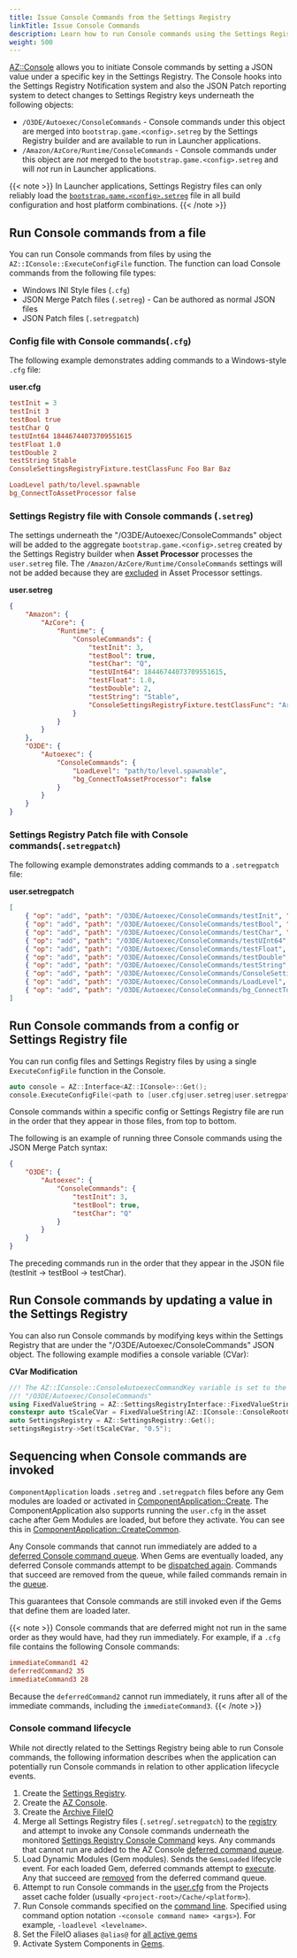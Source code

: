 ```yaml
---
title: Issue Console Commands from the Settings Registry
linkTitle: Issue Console Commands
description: Learn how to run Console commands using the Settings Registry in Open 3D Engine (O3DE)
weight: 500
---
```


[AZ::Console](/docs/user-guide/programming/az-console/) allows you to initiate Console commands by setting a JSON value under a specific key in the Settings Registry. The Console hooks into the Settings Registry Notification system and also the JSON Patch reporting system to detect changes to Settings Registry keys underneath the following objects:

* `/O3DE/Autoexec/ConsoleCommands` - Console commands under this object are merged into `bootstrap.game.<config>.setreg` by the Settings Registry builder and are available to run in Launcher applications.
* `/Amazon/AzCore/Runtime/ConsoleCommands` - Console commands under this object are *not* merged to the `bootstrap.game.<config>.setreg` and will *not* run in Launcher applications.

{{< note >}}
In Launcher applications, Settings Registry files can only reliably load the [`bootstrap.game.<config>.setreg`](https://github.com/o3de/o3de/blob/6b62d1131116c074831902cb6e8d30271d673288/Code/Framework/AzGameFramework/AzGameFramework/Application/GameApplication.cpp#L90-L99) file in all build configuration and host platform combinations.
{{< /note >}}

## Run Console commands from a file

You can run Console commands from files by using the `AZ::IConsole::ExecuteConfigFile` function. The function can load Console commands from the following file types:

* Windows INI Style files (`.cfg`)
* JSON Merge Patch files (`.setreg`) - Can be authored as normal JSON files
* JSON Patch files (`.setregpatch`)

### Config file with Console commands(`.cfg`)

The following example demonstrates adding commands to a Windows-style `.cfg` file:

**user.cfg**

```ini
testInit = 3
testInit 3
testBool true
testChar Q
testUInt64 18446744073709551615
testFloat 1.0
testDouble 2
testString Stable
ConsoleSettingsRegistryFixture.testClassFunc Foo Bar Baz

LoadLevel path/to/level.spawnable
bg_ConnectToAssetProcessor false
```

### Settings Registry file with Console commands (`.setreg`)

The settings underneath the "/O3DE/Autoexec/ConsoleCommands" object will be added to the aggregate `bootstrap.game.<config>.setreg` created by the Settings Registry builder when **Asset Processor** processes the `user.setreg` file. The `/Amazon/AzCore/Runtime/ConsoleCommands` settings will not be added because they are [excluded](https://github.com/o3de/o3de/blob/e878b06166dc4953b8c6c79b745375a1db7c341f/Registry/setregbuilder.assetprocessor.setreg#L22) in Asset Processor settings.

**user.setreg**

```json
{
    "Amazon": {
        "AzCore": {
            "Runtime": {
                "ConsoleCommands": {
                    "testInit": 3,
                    "testBool": true,
                    "testChar": "Q",
                    "testUInt64": 18446744073709551615,
                    "testFloat": 1.0,
                    "testDouble": 2,
                    "testString": "Stable",
                    "ConsoleSettingsRegistryFixture.testClassFunc": "Argument1 Argument2 Argument3"
                }
            }
        }
    },
    "O3DE": {
        "Autoexec": {
            "ConsoleCommands": {
                "LoadLevel": "path/to/level.spawnable",
                "bg_ConnectToAssetProcessor": false
            }
        }
    }
}
```

### Settings Registry Patch file with Console commands(`.setregpatch`)

The following example demonstrates adding commands to a `.setregpatch` file:

**user.setregpatch**

```json
[
    { "op": "add", "path": "/O3DE/Autoexec/ConsoleCommands/testInit", "value": 3 },
    { "op": "add", "path": "/O3DE/Autoexec/ConsoleCommands/testBool", "value": true },
    { "op": "add", "path": "/O3DE/Autoexec/ConsoleCommands/testChar", "value": "Q" },
    { "op": "add", "path": "/O3DE/Autoexec/ConsoleCommands/testUInt64", "value": 18446744073709551615 },
    { "op": "add", "path": "/O3DE/Autoexec/ConsoleCommands/testFloat", "value": 1.0 },
    { "op": "add", "path": "/O3DE/Autoexec/ConsoleCommands/testDouble", "value": 2 },
    { "op": "add", "path": "/O3DE/Autoexec/ConsoleCommands/testString", "value": "Stable" },
    { "op": "add", "path": "/O3DE/Autoexec/ConsoleCommands/ConsoleSettingsRegistryFixture.testClassFunc", "value": "Foo Bar Baz" },
    { "op": "add", "path": "/O3DE/Autoexec/ConsoleCommands/LoadLevel", "value": "levels/levelname/levelname.spawnable" },
    { "op": "add", "path": "/O3DE/Autoexec/ConsoleCommands/bg_ConnectToAssetProcessor", "value": true }
]
```

## Run Console commands from a config or Settings Registry file

You can run config files and Settings Registry files by using a single `ExecuteConfigFile` function in the Console.

```c++
auto console = AZ::Interface<AZ::IConsole>::Get();
console.ExecuteConfigFile(<path to [user.cfg|user.setreg|user.setregpatch]>);
```

Console commands within a specific config or Settings Registry file are run in the order that they appear in those files, from top to bottom.

The following is an example of running three Console commands using the JSON Merge Patch syntax:

```json
{
    "O3DE": {
        "Autoexec": {
            "ConsoleCommands": {
                "testInit": 3,
                "testBool": true,
                "testChar": "Q"
            }
        }
    }
}
```

The preceding commands run in the order that they appear in the JSON file (testInit → testBool → testChar).

## Run Console commands by updating a value in the Settings Registry

You can also run Console commands by modifying keys within the Settings Registry that are under the "/O3DE/Autoexec/ConsoleCommands" JSON object. The following example modifies a console variable (CVar):

**CVar Modification**

```c++
//! The AZ::IConsole::ConsoleAutoexecCommandKey variable is set to the Settings Registry Console commands root key:
//! "/O3DE/Autoexec/ConsoleCommands"
using FixedValueString = AZ::SettingsRegistryInterface::FixedValueString;
constexpr auto tScaleCVar = FixedValueString(AZ::IConsole::ConsoleRootCommandKey) + "/t_scale";
auto SettingsRegistry = AZ::SettingsRegistry::Get();
settingsRegistry->Set(tScaleCVar, "0.5");
```

## Sequencing when Console commands are invoked

`ComponentApplication` loads `.setreg` and `.setregpatch` files before any Gem modules are loaded or activated in [ComponentApplication::Create](https://github.com/o3de/o3de/blob/6d5a045386e20bc0d587007a65cf32f5b33baadd/Code/Framework/AzCore/AzCore/Component/ComponentApplication.cpp#L615-L622). The ComponentApplication also supports running the `user.cfg` in the asset cache after Gem Modules are loaded, but before they activate. You can see this in [ComponentApplication::CreateCommon](https://github.com/o3de/o3de/blob/6d5a045386e20bc0d587007a65cf32f5b33baadd/Code/Framework/AzCore/AzCore/Component/ComponentApplication.cpp#L679-L689).

Any Console commands that cannot run immediately are added to a [deferred Console command queue](https://github.com/o3de/o3de/blob/6d5a045386e20bc0d587007a65cf32f5b33baadd/Code/Framework/AzCore/AzCore/Console/Console.cpp#L612-L628). When Gems are eventually loaded, any deferred Console commands attempt to be [dispatched again](https://github.com/o3de/o3de/blob/6d5a045386e20bc0d587007a65cf32f5b33baadd/Code/Framework/AzCore/AzCore/Module/Module.h#L113). Commands that succeed are removed from the queue, while failed commands remain in the [queue](https://github.com/o3de/o3de/blob/6d5a045386e20bc0d587007a65cf32f5b33baadd/Code/Framework/AzCore/AzCore/Console/Console.cpp#L177-L186).

This guarantees that Console commands are still invoked even if the Gems that define them are loaded later.

{{< note >}}
Console commands that are deferred might not run in the same order as they would have, had they run immediately. For example, if a `.cfg` file contains the following Console commands:

```ini
immediateCommand1 42
deferredCommand2 35
immediateCommand3 28
```

Because the `deferredCommand2` cannot run immediately, it runs after all of the immediate commands, including the `immediateCommand3`.
{{< /note >}}

### Console command lifecycle

While not directly related to the Settings Registry being able to run Console commands, the following information describes when the application can potentially run Console commands in relation to other application lifecycle events.

1. Create the [Settings Registry](https://github.com/o3de/o3de/blob/7d69221a92f1eb830573ade15cb327b5ede6346c/Code/Framework/AzCore/AzCore/Component/ComponentApplication.cpp#LL466C16-L466C16).
1. Create the [AZ Console](https://github.com/o3de/o3de/blob/7d69221a92f1eb830573ade15cb327b5ede6346c/Code/Framework/AzCore/AzCore/Component/ComponentApplication.cpp#L466C16-L475).
2. Create the [Archive FileIO](https://github.com/o3de/o3de/blob/bc24a8fefb5438f4782f34caa0f9ecb3504d04c3/Code/Framework/AzFramework/AzFramework/Application/Application.cpp#L106-L137)
3. Merge all Settings Registry files (`.setreg`/`.setregpatch`) to the [registry](https://github.com/o3de/o3de/blob/7d69221a92f1eb830573ade15cb327b5ede6346c/Code/Framework/AzCore/AzCore/Component/ComponentApplication.cpp#L762C1-L788) and attempt to invoke any Console commands underneath the monitored [Settings Registry Console Command](https://github.com/o3de/o3de/blob/7d69221a92f1eb830573ade15cb327b5ede6346c/Code/Framework/AzCore/AzCore/Console/Console.cpp#L527-L605) keys. Any commands that cannot run are added to the AZ Console [deferred command queue](https://github.com/o3de/o3de/blob/7d69221a92f1eb830573ade15cb327b5ede6346c/Code/Framework/AzCore/AzCore/Console/Console.cpp#L103C8-L125).
4. Load Dynamic Modules (Gem modules). Sends the `GemsLoaded` lifecycle event. For each loaded Gem, deferred commands attempt to [execute](https://github.com/o3de/o3de/blob/7d69221a92f1eb830573ade15cb327b5ede6346c/Code/Framework/AzCore/AzCore/Module/Module.h#L99-L114). Any that succeed are [removed](https://github.com/o3de/o3de/blob/bc24a8fefb5438f4782f34caa0f9ecb3504d04c3/Code/Framework/AzCore/AzCore/Console/Console.cpp#L196-L203) from the deferred command queue.
5. Attempt to run Console commands in the [user.cfg](https://github.com/o3de/o3de/blob/7d69221a92f1eb830573ade15cb327b5ede6346c/Code/Framework/AzCore/AzCore/Component/ComponentApplication.cpp#L843-L849) from the Projects asset cache folder (usually `<project-root>/Cache/<platform>`).
6. Run Console commands specified on the [command line](https://github.com/o3de/o3de/blob/7d69221a92f1eb830573ade15cb327b5ede6346c/Code/Framework/AzCore/AzCore/Component/ComponentApplication.cpp#L851-L852). Specified using command option notation `-<console command name> <args>`). For example, `-loadlevel <levelname>`.
7. Set the FileIO aliases `@alias@` for [all active gems](https://github.com/o3de/o3de/blob/bc24a8fefb5438f4782f34caa0f9ecb3504d04c3/Code/Framework/AzFramework/AzFramework/Application/Application.cpp#L199-L205)
8. Activate System Components in [Gems](https://github.com/o3de/o3de/blob/bc24a8fefb5438f4782f34caa0f9ecb3504d04c3/Code/Framework/AzCore/AzCore/Module/ModuleManager.cpp#L633-L783).
